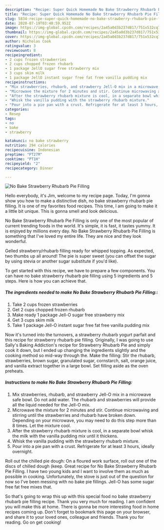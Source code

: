 ```yaml
---
description: "Recipe: Super Quick Homemade No Bake Strawberry Rhubarb Pie Filling"
title: "Recipe: Super Quick Homemade No Bake Strawberry Rhubarb Pie Filling"
slug: 5834-recipe-super-quick-homemade-no-bake-strawberry-rhubarb-pie-filling
date: 2020-07-19T03:48:59.952Z
image: https://img-global.cpcdn.com/recipes/2a45a0d3b237d817/751x532cq70/no-bake-strawberry-rhubarb-pie-filling-recipe-main-photo.jpg
thumbnail: https://img-global.cpcdn.com/recipes/2a45a0d3b237d817/751x532cq70/no-bake-strawberry-rhubarb-pie-filling-recipe-main-photo.jpg
cover: https://img-global.cpcdn.com/recipes/2a45a0d3b237d817/751x532cq70/no-bake-strawberry-rhubarb-pie-filling-recipe-main-photo.jpg
author: Nicholas Cook
ratingvalue: 3
reviewcount: 8
recipeingredient:
- 2 cups frozen strawberries
- 2 cups chopped frozen rhubarb
- 1 package JellO sugar free strawberry mix
- 3 cups skim milk
- 1 package JellO instant sugar free fat free vanilla pudding mix
recipeinstructions:
- "Mix strawberries, rhubarb, and strawberry Jell-O mix in a microwave safe bowl. Do not add water. The rhubarb and strawberries will provide all the liquid needed for the Jell-O mix."
- "Microwave the mixture for 2 minutes and stir. Continue microwaving and stirring until the strawberries and rhubarb have broken down. Depending on your microwave, you may need to do this step more than 8 times. Let the mixture cool."
- "After the strawberry rhubarb mixture is cool, in a separate bowl whisk the milk with the vanilla pudding mix until it thickens."
- "Whisk the vanilla pudding with the strawberry rhubarb mixture."
- "Pour into a pie pan with a crust. Refrigerate for at least 3 hours, ideally overnight."
categories:
- Resep
tags:
- no
- bake
- strawberry

katakunci: no bake strawberry
nutrition: 294 calories
recipecuisine: Indonesian
preptime: "PT27M"
cooktime: "PT1H"
recipeyield: "2"
recipecategory: Dinner

---
```



![No Bake Strawberry Rhubarb Pie Filling](https://img-global.cpcdn.com/recipes/2a45a0d3b237d817/751x532cq70/no-bake-strawberry-rhubarb-pie-filling-recipe-main-photo.jpg)

Hello everybody, it's Jim, welcome to my recipe page. Today, I'm gonna show you how to make a distinctive dish, no bake strawberry rhubarb pie filling. It is one of my favorites food recipes. This time, I am going to make it a little bit unique. This is gonna smell and look delicious.

No Bake Strawberry Rhubarb Pie Filling is only one of the most popular of current trending foods in the world. It's simple, it is fast, it tastes yummy. It is enjoyed by millions every day. No Bake Strawberry Rhubarb Pie Filling is something that I've loved my entire life. They are nice and they look wonderful.

Gelled strawberry/rhubarb filling ready for whipped topping. As expected, two thumbs up all around! The pie is super sweet (you can offset the sugar by using stevia or another sugar substitute if you&#39;d like).


To get started with this recipe, we have to prepare a few components. You can have no bake strawberry rhubarb pie filling using 5 ingredients and 5 steps. Here is how you can achieve that.

##### The ingredients needed to make No Bake Strawberry Rhubarb Pie Filling::

1. Take 2 cups frozen strawberries
1. Get 2 cups chopped frozen rhubarb
1. Make ready 1 package Jell-O sugar free strawberry mix
1. Get 3 cups skim milk
1. Take 1 package Jell-O instant sugar free fat free vanilla pudding mix


Now it&#39;s turned into the turnovers, a strawberry rhubarb yogurt parfait and this recipe for strawberry rhubarb pie filling. Originally, I was going to use Sally&#39;s Baking Addiction&#39;s recipe for Strawberry Rhubarb Pie and simply cook it down, but I ended up changing the ingredients slightly and the cooking method so mid-way through the. Make the filling: Stir the rhubarb, strawberries, brown sugar, granulated sugar, cornstarch, salt, orange juice, and vanilla extract together in a large bowl. Set filling aside as the oven preheats. 

##### Instructions to make No Bake Strawberry Rhubarb Pie Filling:

1. Mix strawberries, rhubarb, and strawberry Jell-O mix in a microwave safe bowl. Do not add water. The rhubarb and strawberries will provide all the liquid needed for the Jell-O mix.
1. Microwave the mixture for 2 minutes and stir. Continue microwaving and stirring until the strawberries and rhubarb have broken down. Depending on your microwave, you may need to do this step more than 8 times. Let the mixture cool.
1. After the strawberry rhubarb mixture is cool, in a separate bowl whisk the milk with the vanilla pudding mix until it thickens.
1. Whisk the vanilla pudding with the strawberry rhubarb mixture.
1. Pour into a pie pan with a crust. Refrigerate for at least 3 hours, ideally overnight.


Roll out the chilled pie dough: On a floured work surface, roll out one of the discs of chilled dough (keep. Great recipe for No Bake Strawberry Rhubarb Pie Filling. I have two young kids and I want to involve them as much as possible in cooking. Unfortunately, the stove is just out of the question for now so I&#39;ve been messing with no bake pie fillings. Jell-O has some sugar free fat free mixes that. 

So that's going to wrap this up with this special food no bake strawberry rhubarb pie filling recipe. Thank you very much for reading. I am confident you will make this at home. There is gonna be more interesting food in home recipes coming up. Don't forget to bookmark this page on your browser, and share it to your loved ones, colleague and friends. Thank you for reading. Go on get cooking!
